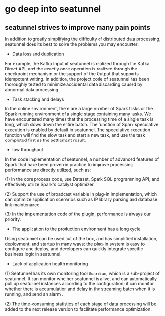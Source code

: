 # go deep into seatunnel

## seatunnel strives to improve many pain points

In addition to greatly simplifying the difficulty of distributed data processing, seatunnel does its best to solve the problems you may encounter:

* Data loss and duplication

For example, the Kafka Input of seatunnel is realized through the Kafka Direct API, and the exactly once operation is realized through the checkpoint mechanism or the support of the Output that supports idempotent writing. In addition, the project code of seatunnel has been thoroughly tested to minimize accidental data discarding caused by abnormal data processing.

* Task stacking and delays

In the online environment, there are a large number of Spark tasks or the Spark running environment of a single stage containing many tasks. We have encountered many times that the processing time of a single task is long, which slows down the entire batch. The function of Spark speculative execution is enabled by default in seatunnel. The speculative execution function will find the slow task and start a new task, and use the task completed first as the settlement result.

* low throughput

In the code implementation of seatunnel, a number of advanced features of Spark that have been proven in practice to improve processing performance are directly utilized, such as:

(1) In the core process code, use Dataset, Spark SQL programming API, and effectively utilize Spark's catalyst optimizer.

(2) Support the use of broadcast variable in plug-in implementation, which can optimize application scenarios such as IP library parsing and database link maintenance.

(3) In the implementation code of the plugin, performance is always our priority.

* The application to the production environment has a long cycle

Using seatunnel can be used out of the box, and has simplified installation, deployment, and startup in many ways; the plug-in system is easy to configure and deploy, and developers can quickly integrate specific business logic in seatunnel.

* Lack of application health monitoring

(1) Seatunnel has its own monitoring tool `Guardian`, which is a sub-project of seatunnel. It can monitor whether seatunnel is alive, and can automatically pull up seatunnel instances according to the configuration; it can monitor whether there is accumulation and delay in the streaming batch when it is running, and send an alarm .

(2) The time-consuming statistics of each stage of data processing will be added to the next release version to facilitate performance optimization.